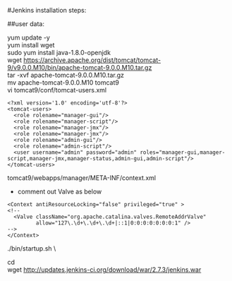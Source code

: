 #Jenkins installation steps:

##user data:

yum update -y \
yum install wget\
sudo yum install java-1.8.0-openjdk\
wget https://archive.apache.org/dist/tomcat/tomcat-9/v9.0.0.M10/bin/apache-tomcat-9.0.0.M10.tar.gz \
tar -xvf apache-tomcat-9.0.0.M10.tar.gz\
mv apache-tomcat-9.0.0.M10 tomcat9\
vi tomcat9/conf/tomcat-users.xml
  ```
  <?xml version='1.0' encoding='utf-8'?>
<tomcat-users>
    <role rolename="manager-gui"/>
    <role rolename="manager-script"/>
    <role rolename="manager-jmx"/>
    <role rolename="manager-jmx"/>
    <role rolename="admin-gui"/>
    <role rolename="admin-script"/>
    <user username="admin" password="admin" roles="manager-gui,manager-script,manager-jmx,manager-status,admin-gui,admin-script"/>
</tomcat-users>
  ```

tomcat9/webapps/manager/META-INF/context.xml
  - comment out Valve as below

```
<Context antiResourceLocking="false" privileged="true" >
<!--
  <Valve className="org.apache.catalina.valves.RemoteAddrValve"
         allow="127\.\d+\.\d+\.\d+|::1|0:0:0:0:0:0:0:1" />
-->
</Context>
```

./bin/startup.sh \

cd \
wget http://updates.jenkins-ci.org/download/war/2.7.3/jenkins.war
